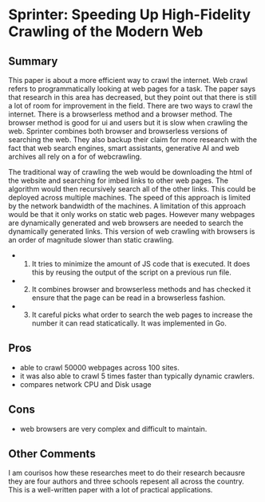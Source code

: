 # Sprinter: Speeding Up High-Fidelity Crawling of the Modern Web
## Summary
This paper is about a more efficient way to crawl the internet.
Web crawl refers to programmatically looking at web pages for a task.
The paper says that research in this area has decreased, but they point out that there is still a lot of room for improvement in the field.
There are two ways to crawl the internet.
There is a browserless method and a browser method.
The browser method is good for ui and users but it is slow when crawling the web.
Sprinter combines both browser and browserless versions of searching the web.
They also backup their claim for more research with the fact that web search engines, smart assistants, generative AI and web archives all rely on a for of webcrawling.

The traditional way of crawling the web would be downloading the html of the website and searching for imbed links to other web pages.
The algorithm would then recursively search all of the other links.
This could be deployed across multiple machines.
The speed of this approach is limited by the network bandwidth of the machines.
A limitation of this approach would be that it only works on static web pages.
However many webpages are dynamically generated and web browsers are needed to search the dynamically generated links.
This version of web crawling with browsers is an order of magnitude slower than static crawling.
- 1. It tries to minimize the amount of JS code that is executed. It does this by reusing the output of the script on a previous run file.
- 2. It combines browser and browserless methods and has checked it ensure that the page can be read in a browserless fashion.
- 3. It careful picks what order to search the web pages to increase the number it can read staticatically.
It was implemented in Go.


## Pros
- able to crawl 50000 webpages across 100 sites.
- it was also able to crawl 5 times faster than typically dynamic crawlers.
- compares network CPU and Disk usage

## Cons
- web browsers are very complex and difficult to maintain.

## Other Comments
I am courisos how these researches meet to do their research becausre they are four authors and three schools repesent all across the country.
This is a well-written paper with a lot of practical applications.

